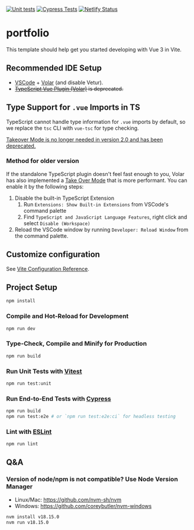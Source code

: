 [![Unit tests](https://github.com/lukmarcus/portfolio/actions/workflows/unittests.yml/badge.svg)](https://github.com/lukmarcus/portfolio/actions/workflows/unittests.yml)
[![Cypress Tests](https://github.com/lukmarcus/portfolio/actions/workflows/cypress.yml/badge.svg)](https://github.com/lukmarcus/portfolio/actions/workflows/cypress.yml)
[![Netlify Status](https://api.netlify.com/api/v1/badges/a7d3b899-983c-462b-a149-4f47c12e1d42/deploy-status)](https://app.netlify.com/sites/marekszumny/deploys)

# portfolio

This template should help get you started developing with Vue 3 in Vite.

## Recommended IDE Setup

- [VSCode](https://code.visualstudio.com/) + [Volar](https://marketplace.visualstudio.com/items?itemName=johnsoncodehk.volar) (and disable Vetur).
- ~~[TypeScript Vue Plugin (Volar)](https://marketplace.visualstudio.com/items?itemName=johnsoncodehk.vscode-typescript-vue-plugin) is deprecated.~~

## Type Support for `.vue` Imports in TS

TypeScript cannot handle type information for `.vue` imports by default, so we replace the `tsc` CLI with `vue-tsc` for type checking.

[Takeover Mode is no longer needed in version 2.0 and has been deprecated.](https://github.com/vuejs/language-tools/releases/tag/v2.0.0)

### Method for older version

If the standalone TypeScript plugin doesn't feel fast enough to you, Volar has also implemented a [Take Over Mode](https://github.com/johnsoncodehk/volar/discussions/471#discussioncomment-1361669) that is more performant. You can enable it by the following steps:

1. Disable the built-in TypeScript Extension
   1. Run `Extensions: Show Built-in Extensions` from VSCode's command palette
   2. Find `TypeScript and JavaScript Language Features`, right click and select `Disable (Workspace)`
2. Reload the VSCode window by running `Developer: Reload Window` from the command palette.

## Customize configuration

See [Vite Configuration Reference](https://vitejs.dev/config/).

## Project Setup

```sh
npm install
```

### Compile and Hot-Reload for Development

```sh
npm run dev
```

### Type-Check, Compile and Minify for Production

```sh
npm run build
```

### Run Unit Tests with [Vitest](https://vitest.dev/)

```sh
npm run test:unit
```

### Run End-to-End Tests with [Cypress](https://www.cypress.io/)

```sh
npm run build
npm run test:e2e # or `npm run test:e2e:ci` for headless testing
```

### Lint with [ESLint](https://eslint.org/)

```sh
npm run lint
```

## Q&A

### Version of node/npm is not compatible? Use Node Version Manager

- Linux/Mac: https://github.com/nvm-sh/nvm
- Windows: https://github.com/coreybutler/nvm-windows

```sh
nvm install v18.15.0
nvm run v18.15.0
```
